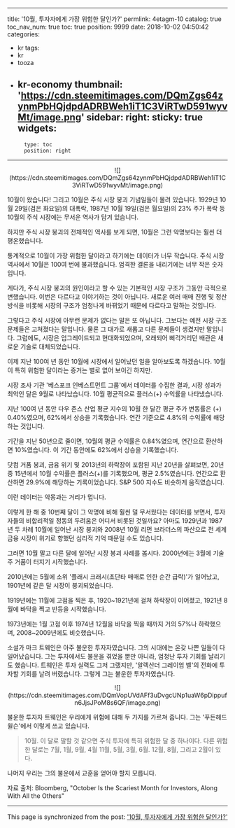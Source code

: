 
---
title: '10월, 투자자에게 가장 위험한 달인가?'
permlink: 4etagm-10
catalog: true
toc_nav_num: true
toc: true
position: 9999
date: 2018-10-02 04:50:42
categories:
- kr
tags:
- kr
- tooza
- kr-economy
thumbnail: 'https://cdn.steemitimages.com/DQmZgs64zynmPbHQjdpdADRBWeh1iT1C3ViRTwD591wyvMt/image.png'
sidebar:
    right:
        sticky: true
widgets:
    -
        type: toc
        position: right
---


<center> 
![](https://cdn.steemitimages.com/DQmZgs64zynmPbHQjdpdADRBWeh1iT1C3ViRTwD591wyvMt/image.png)
</center> 

10월이 왔습니다! 그리고 10월은 주식 시장 붕괴 기념일들이 몰려 있습니다. 1929년 10월 29일(검은 화요일)의 대폭락, 1987년 10월 19일(검은 월요일)의 23% 주가 폭락 등 10월의 주식 시장에는 무서운 역사가 담겨 있습니다.  

하지만 주식 시장 붕괴의 전체적인 역사를 보게 되면, 10월은 그런 악명보다는 훨씬 더 평온했습니다. 

통계적으로 10월이 가장 위험한 달이라고 하기에는 데이터가 너무 작습니다. 주식 시장 역사에서 10월은 100여 번에 불과했습니다. 엄격한 결론을 내리기에는 너무 작은 숫자입니다.  

게다가, 주식 시장 붕괴의 원인이라고 할 수 있는 기본적인 시장 구조가 그동안 극적으로 변했습니다. 이번은 다르다고 이야기하는 것이 아닙니다. 새로운 여러 매매 진행 및 정산 방식을 비롯해 시장의 구조가 엄청나게 바뀌었기 때문에 다르다고 말하는 것입니다. 

그렇다고 주식 시장에 아무런 문제가 없다는 말은 또 아닙니다. 그보다는 예전 시장 구조 문제들은 고쳐졌다는 말입니다. 물론 그 대가로 새롭고 다른 문제들이 생겼지만 말입니다. 그럼에도, 시장은 업그레이드되고 현대화되었으며, 오래되어 삐걱거리던 배관은 새로운 기술로 대체되었습니다. 

이제 지난 100여 년 동안 10월에 시장에서 일어났던 일을 알아보도록 하겠습니다. 10월이 특히 위험한 달이라는 증거는 별로 없어 보이긴 하지만. 

시장 조사 기관 '베스포크 인베스트먼트 그룹'에서 데이터를 수집한 결과, 시장 성과가 최악인 달은 9월로 나타났습니다. 10월 평균적으로 플러스(+) 수익률을 나타냈습니다.  

지난 100여 년 동안 다우 존스 산업 평균 지수의 10월 한 달간 평균 주가 변동률은 (+) 0.40%였으며, 62%에서 상승을 기록했습니다. 연간 기준으로 4.8%의 수익률에 해당하는 것입니다. 

기간을 지난 50년으로 줄이면, 10월의 평균 수익률은 0.84%였으며, 연간으로 환산하면 10%였습니다. 이 기간 동안에도  62%에서 상승을 기록했습니다.  

닷컴 거품 붕괴, 금융 위기 및 2013년의 하락장이 포함된 지난 20년을 살펴보면, 20년 중 15년에서 10월 수익률은 플러스(+)를 기록했으며, 평균 2.5%였습니다. 연간으로 환산하면 29.9%에 해당하는 기록이었습니다. S&P 500 지수도 비슷하게 움직였습니다. 

이런 데이터는 악몽과는 거리가 멉니다. 

이렇게 한 해 중 10번째 달이 그 악명에 비해 훨씬 덜 무서웠다는 데이터를 보면서, 투자자들의 비합리적일 정동의 두려움은 어디서 비롯된 것일까요? 아마도 1929년과 1987년 두 차례 10월에 일어난 시장 붕괴와 2008년 10월 리먼 브라더스의 파산으로 전 세계 금융 시장이 위기로 향했던 심리적 기억 때문일 수도 있습니다. 

그러면 10월 말고 다른 달에 일어난 시장 붕괴 사례를 봅시다. 2000년에는 3월에 기술주 거품이 터지기 시작했습니다.  

2010년에는 5월에 소위 '플래시 크래시(초단타 매매로 인한 순간 급락)'가 일어났고, 1901년에 같은 달 시장이 붕괴되었습니다.  

1919년에는 11월에 고점을 찍은 후, 1920~1921년에 걸쳐 하락장이 이어졌고, 1921년 8월에 바닥을 찍고 반등을 시작했습니다.  

1973년에는 1월 고점 이후 1974년 12월을 바닥을 찍을 때까지 거의 57%나 하락했으며, 2008~2009년에도 비슷했습니다. 

소설가 마크 트웨인은 아주 불운한 투자자였습니다.  그의 시대에는 온갖 나쁜 일들이 다 일어났습니다. 그는 투자에서도 불운을 겪었을 뿐만 아니라, 엄청난 투자 기회를 날리기도 했습니다. 트웨인은 투자 실력도 그저 그랬지만, '알렉산더 그레이엄 벨'의 전화에 투자할 기회를 날려 버렸습니다. 그렇게 그는 불운한 투자자였습니다. 

<center> 
![](https://cdn.steemitimages.com/DQmVopUVdAFf3uDvgcUNp1uaW6pDippufn6JjsJPoM8s6QF/image.png)
</center> 

불운한 투자자 트웨인은 우리에게 위험에 대해 두 가지를 가르쳐 줍니다.  그는 '푸든헤드 윌슨'에서 이렇게 쓰고 있습니다. 

>10월. 이 달로 말할 것 같으면 주식 투자에 특히 위험한 달 중 하나이다. 다른 위험한 달로는 7월, 1월, 9월, 4월 11월, 5월, 3월, 6월. 12월, 8월, 그리고 2월이 있다. 

나머지 우리는 그의 불운에서 교훈을 얻어야 할지 모릅니다.  

자료 출처: Bloomberg, "October Is the Scariest Month for Investors, Along With All the Others"

- - -

This page is synchronized from the post: ['10월, 투자자에게 가장 위험한 달인가?'](https://steemit.com/@pius.pius/4etagm-10)
